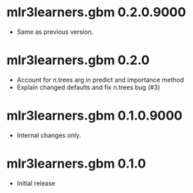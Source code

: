 # mlr3learners.gbm 0.2.0.9000

- Same as previous version.


# mlr3learners.gbm 0.2.0

- Account for n.trees arg in predict and importance method
- Explain changed defaults and fix n.trees bug (#3)

# mlr3learners.gbm 0.1.0.9000

- Internal changes only.


# mlr3learners.gbm 0.1.0

* Initial release
